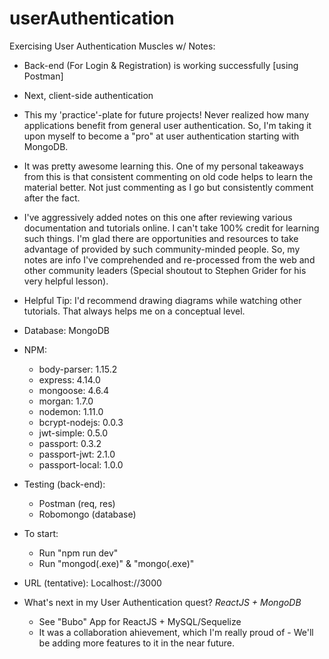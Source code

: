 # userAuthentication

Exercising User Authentication Muscles w/ Notes:
-	Back-end (For Login & Registration) is working successfully [using Postman]
-	Next, client-side authentication
-	This my 'practice'-plate for future projects! Never realized how many applications benefit from general user authentication.  So, I'm taking it upon myself to become a "pro" at user authentication starting with MongoDB.
-	It was pretty awesome learning this.  One of my personal takeaways from this is that consistent commenting on old code helps to learn the material better.  Not just commenting as I go but consistently comment after the fact.
-	I've aggressively added notes on this one after reviewing various documentation and tutorials online.  I can't take 100% credit for learning such things.  I'm glad there are opportunities and resources to take advantage of provided by such community-minded people.  So, my notes are info I've comprehended and re-processed from the web and other community leaders (Special shoutout to Stephen Grider for his very helpful lesson).
-	Helpful Tip: I'd recommend drawing diagrams while watching other tutorials.  That always helps me on a conceptual level.

- Database: MongoDB
- NPM:
	- body-parser: 1.15.2
	- express: 4.14.0
	- mongoose: 4.6.4
	- morgan: 1.7.0
	- nodemon: 1.11.0
	- bcrypt-nodejs: 0.0.3
	- jwt-simple: 0.5.0
	- passport: 0.3.2
    - passport-jwt: 2.1.0
    - passport-local: 1.0.0

- Testing (back-end): 
	- Postman (req, res)
 	- Robomongo (database)

- To start: 
	- Run "npm run dev"
	- Run "mongod(.exe)" & "mongo(.exe)"

- URL (tentative): Localhost://3000

- What's next in my User Authentication quest? *ReactJS + MongoDB*
	- See "Bubo" App for ReactJS + MySQL/Sequelize
	- It was a collaboration ahievement, which I'm really proud of - We'll be adding more features to it in the near future.


